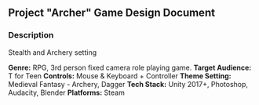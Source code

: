## Project "Archer" Game Design Document
### Description
Stealth and Archery setting

**Genre:** RPG, 3rd person fixed camera role playing game.
**Target Audience:** T for Teen
**Controls:** Mouse & Keyboard + Controller
**Theme Setting:** Medieval Fantasy - Archery, Dagger
**Tech Stack:** Unity 2017+, Photoshop, Audacity, Blender
**Platforms:** Steam

<!--stackedit_data:
eyJoaXN0b3J5IjpbNDAxOTQ2ODAxXX0=
-->